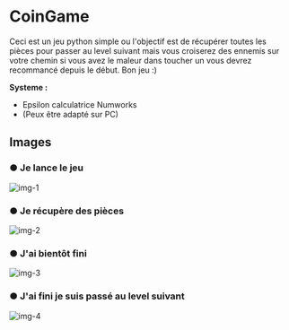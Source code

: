 # CoinGame
Ceci est un jeu python simple ou l'objectif est de récupérer toutes les pièces pour passer au level suivant mais vous croiserez des ennemis sur votre chemin si vous avez le maleur dans toucher un vous devrez recommancé depuis le début.
Bon jeu :)

**Systeme :**
* Epsilon calculatrice Numworks
* (Peux être adapté sur PC)
## Images
### ● Je lance le jeu
![img-1](https://user-images.githubusercontent.com/59397349/110678079-2f363c00-81d6-11eb-86bb-2cda82b481ea.png)
### ● Je récupère des pièces
![img-2](https://user-images.githubusercontent.com/59397349/110678518-af5ca180-81d6-11eb-8f2e-1d58be04a5ed.png)
### ● J'ai bientôt fini
![img-3](https://user-images.githubusercontent.com/59397349/110681442-2182b580-81da-11eb-861f-9c8632113c3c.png)
### ● J'ai fini je suis passé au level suivant
![img-4](https://user-images.githubusercontent.com/59397349/110678537-b388bf00-81d6-11eb-87b5-5fec00ef36d5.png)
